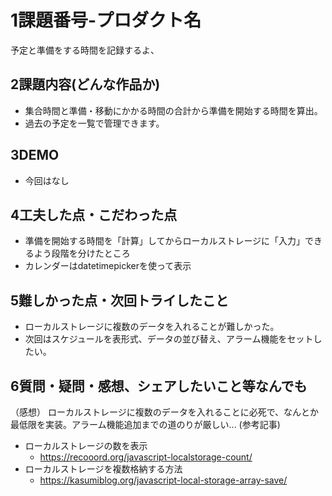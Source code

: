 
#   1課題番号-プロダクト名
予定と準備をする時間を記録するよ、

##  2課題内容(どんな作品か)
-   集合時間と準備・移動にかかる時間の合計から準備を開始する時間を算出。
-   過去の予定を一覧で管理できます。

##  3DEMO
-   今回はなし

##  4工夫した点・こだわった点
-   準備を開始する時間を「計算」してからローカルストレージに「入力」できるよう段階を分けたところ
-   カレンダーはdatetimepickerを使って表示
    
##  5難しかった点・次回トライしたこと
-   ローカルストレージに複数のデータを入れることが難しかった。
-   次回はスケジュールを表形式、データの並び替え、アラーム機能をセットしたい。

##  6質問・疑問・感想、シェアしたいこと等なんでも
（感想）
ローカルストレージに複数のデータを入れることに必死で、なんとか最低限を実装。アラーム機能追加までの道のりが厳しい...
(参考記事)
- ローカルストレージの数を表示
    - https://recooord.org/javascript-localstorage-count/
- ローカルストレージを複数格納する方法
    - https://kasumiblog.org/javascript-local-storage-array-save/